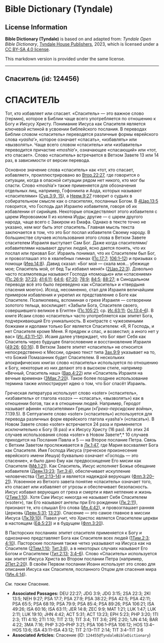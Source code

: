 # Bible Dictionary (Tyndale)

## License Information

**Bible Dictionary (Tyndale)** is based on and adapted from: _Tyndale Open Bible Dictionary_, [Tyndale House Publishers](https://tyndaleopenresources.com/), 2023, which is licensed under a [CC BY-SA 4.0 license](https://creativecommons.org/licenses/by-sa/4.0/legalcode.en).

This markdown version is provided under the same license.



--------------------------------

## Спаситель (id: 124456)

СПАСИТЕЛЬ
=========

Тот, кто избавляет или спасает. «Спаситель» — это важное слово (термин), которое в Библии чаще всего употребляется по отношению к Богу и Иисусу Христу. Понимание Иисуса как Спасителя является ключевой истиной в усвоении библейского послания. В переводах Библии словом «спаситель» переводятся различные формы еврейского слова *«yasha‘»*, которое означает «спасать», «избавлять» или «вызволять». Чаще всего словом «спаситель» или «избавитель» переводится причастие *«moshia‘»*, означающее «спасающий» или «тот, кто спасает». Слово «спаситель» встречается в Ветхом Завете 13 или 14 раз, в зависимости от версии перевода.

Основное значение слова «спаситель» как «тот, кто спасает, избавляет», проиллюстрировано во [Втор.22:27](https://ref.ly/Deut22:27), где говорится о ситуации, когда в опасной ситуации рядом нет никого, кто мог бы спасти. Слово «moshia‘» также применяется для обозначения отдельных лиц, например, Гофониила и Аода, которых называют «спасителями» ([Суд.3:9, 15](https://ref.ly/Judg3:9)), а [Неем.9:27](https://ref.ly/Neh9:27) говорит о судьях в собирательном смысле как о спасителях, посланных Богом. В [4Цар.13:5](https://ref.ly/2Kgs13:5) говорится, что Господь дал Израилю избавителя, говоря об их избавлении от сирийцев. Некоторые отождествляют этого избавителя с царем Иеровоамом II из колена Иуды; другие — с царем другого народа, чаще всего с Закиром из Емафа. Однако в тексте точно не указано, кем мог быть этот спаситель. Главная мысль текста заключается в том, что это Бог послал избавителя Своему народу. В большинстве случаев использования этого слова в Ветхом Завете спасителем Израиля выступает Сам Бог. Даже когда спасителями/избавителями называют других людей, ясно дается понять, что их послал или призвал Бог. Израиль понимал, что их Спасителем был Бог, и провозглашал это в хвалебных гимнах ([Пс.17:7](https://ref.ly/Ps17:7); [106:1–12](https://ref.ly/Ps106:1-Ps106:12)) и призывах о помощи ([Иер.14:8](https://ref.ly/Jer14:8)). Давид сказал: «Бог мой — скала моя... убежище мое; Спаситель мой, от бед Ты избавил меня!» ([2Цар.22:3](https://ref.ly/2Sam22:3)). Довольно часто псалмопевцы называют Господа «помощью» или «спасением» ([Пс.26:9](https://ref.ly/Ps27:9); [37:23](https://ref.ly/Ps38:22); [41:6,11](https://ref.ly/Ps42:5); [64:6](https://ref.ly/Ps65:5); [67:20](https://ref.ly/Ps68:19); [78:9](https://ref.ly/Ps79:9); [84:5](https://ref.ly/Ps85:4); [88:27](https://ref.ly/Ps89:26); в Синодальном переводе всё это было переведено как «Спаситель» и «твердыня спасения моего»). Исход, несомненно, стал для Израиля величайшим примером избавления и укрепил их представление о Боге как Спасителе. Псалмопевец, вспоминая о грехе Израиля — сотворении золотого тельца, восклицает: «Забыли Бога, Спасителя своего, совершившего великое в Египте» ([Пс.105:21](https://ref.ly/Ps106:21); ср. [Ис.63:11](https://ref.ly/Isa63:11); [Ос.13:4–6](https://ref.ly/Hos13:4-Hos13:6)). В книге Исаии слово «спаситель» часто употребляется как эпитет Бога, подчеркивающий Его уникальность. В контрасте с чужеземными божками и идолами только Бог является Cпасителем: «Я, Я Господь, и нет Спасителя кроме Меня. Я предрек и спас, и возвестил; а иного нет у вас» ([Ис.43:11–12](https://ref.ly/Isa43:11-Isa43:12)). Исаия далее утверждает, что Бог явит Себя как Спаситель через будущее благословение и восстановление Израиля ([49:26](https://ref.ly/Isa49:26); [60:16](https://ref.ly/Isa60:16)). В Ветхом Завете эпитет «спаситель» не относится непосредственно к Мессии, однако текст типа [Зах.9:9](https://ref.ly/Zech9:9) указывает на то, что Божий Помазанник будет Спасителем. В нескольких апокрифических книгах слово «спаситель» используется по отношению к Богу, некоторые из них делают это в высоком стиле, например «Вечный, Спаситель наш» ([Вар.4:22](https://ref.ly/Bar4:22)) или «Спаситель Израиля на вечные времена» ([3Мак.7:20](https://ref.ly/3Macc7:16)). Такое более позднее использование термина также иллюстрирует идею о том, что Бог спасёт Израиль.

Греческая литература использует слово «soter» («спаситель», «избавитель» от глагола «sozo» — «спасать», «вызволять») как в отношении богов, так и в отношении людей. Например, Геродот называет афинян «спасителями» Греции («*Греко\-персидские войны*», 7\.139\.5\). В Септуагинте слово «soter» («спаситель») используется для перевода различных форм еврейского глагола «yasha‘» («спасать»). В Новом Завете слово «soter» встречается 24 раза и применяется исключительно к Богу (8 раз) и к Иисусу Христу (16 раз). Из этих 24 случаев использования слова «soter» в Новом Завете*,* 10 случаев приходится на Послания Павла и 5 — на Второе послание Петра. Связь с Ветхим Заветом прослеживается в [Лк.1:47](https://ref.ly/Luke1:47), где Мария восхваляет Бога как Спасителя. Имя Господа Иисуса (греческое произнесение еврейского имени Иешуа) буквально означает «Господь — это спасение», и было дано Ему как предвосхищение Его мисии как Спасителя ([Мф.1:21](https://ref.ly/Matt1:21)). Как Спаситель, Иисус исполняет Божье обещание избавителя ([Деян.13:23](https://ref.ly/Acts13:23); [Тит.3:4](https://ref.ly/Titus3:4)), обеспечивает искупление человечества ([Тит.2:13–14](https://ref.ly/Titus2:13-Titus2:14)) и является надеждой верующих ([Флп.3:20–21](https://ref.ly/Phil3:20-Phil3:21)). Усвоенное из Ветхого завета понятие «спаситель» означает того, кто спасает или избавляет от угрозы и обеспечивает безопасность. Иисус избавил верующих от греха и смерти и явил нетление и жизнь ([2Тим.1:10](https://ref.ly/2Tim1:10)). Хотя Сам Иисус никогда не называет Себя Спасителем («soter»), так Его называют ангелы при Его рождении ([Лк.2:11](https://ref.ly/Luke2:11)), признают те, кто слышал Его слова ([Ин.4:42](https://ref.ly/John4:42)), и провозглашает ранняя Церковь ([Деян.5:31](https://ref.ly/Acts5:31); [13:23](https://ref.ly/Acts13:23)). Спасение — это самое главное в миссии Иисуса ([Лк.19:10](https://ref.ly/Luke19:10)). Павел учит, что Христос является Спасителем церкви в настоящем ([Еф.5:23](https://ref.ly/Eph5:23)) и в будущем ([Флп.3:20](https://ref.ly/Phil3:20)).

В Пасторских посланиях эпитет спасителя применяется к Богу и однозначно представляет Бога как Спасителя всех людей ([1Тим.2:3](https://ref.ly/1Tim2:3); [4:10](https://ref.ly/1Tim4:10)). Пасторские послания также четко указывают на Иисуса как на Спасителя ([2Тим.1:10](https://ref.ly/2Tim1:10); [Тит.3:6](https://ref.ly/Titus3:6)), а в некоторых случаях называют Его Богом и Спасителем ([Тит.2:13](https://ref.ly/Titus2:13); [3:4–6](https://ref.ly/Titus3:4-Titus3:6)). Слово «Спаситель» используется как эпитет Иисуса Христа во Втором послании Петра (например, [2Пет.2:20](https://ref.ly/2Pet2:20)). В своём Первом послании Иоанн использует это слово для описания Иисуса как Спасителя, посланного Отцом для спасения мира ([1Ин.4:14](https://ref.ly/1John4:14)).

*См. также* Спасение.

* **Associated Passages:** DEU 22:27; JDG 3:9; JDG 3:15; 2SA 22:3; 2KI 13:5; NEH 9:27; PSA 17:7; PSA 27:9; PSA 38:22; PSA 42:5; PSA 42:11; PSA 65:5; PSA 68:19; PSA 79:9; PSA 85:4; PSA 89:26; PSA 106:21; ISA 49:26; ISA 60:16; ISA 63:11; JER 14:8; ZEC 9:9; MAT 1:21; LUK 1:47; LUK 2:11; LUK 19:10; JHN 4:42; ACT 5:31; ACT 13:23; EPH 5:23; PHP 3:20; 1TI 2:3; 1TI 4:10; 2TI 1:10; TIT 2:13; TIT 3:4; TIT 3:6; 2PE 2:20; 1JN 4:14; BAR 4:22; 3MA 7:16; PHP 3:20–PHP 3:21; PSA 106:1–PSA 106:12; HOS 13:4–HOS 13:6; ISA 43:11–ISA 43:12; TIT 2:13–TIT 2:14; TIT 3:4–TIT 3:6
* **Associated Articles:** Спасение (ID: `124455@TyndaleBibleDictionary`)

